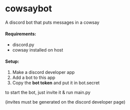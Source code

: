# cowsaybot
A discord bot that puts messages in a cowsay

#### Requirements:
- discord.py
- cowsay installed on host

#### Setup:
1. Make a discord developer app
2. Add a bot to this app
3. Copy the **bot token** and put it in bot.secret

to start the bot, just invite it & run main.py

(invites must be generated on the discord developer page)
